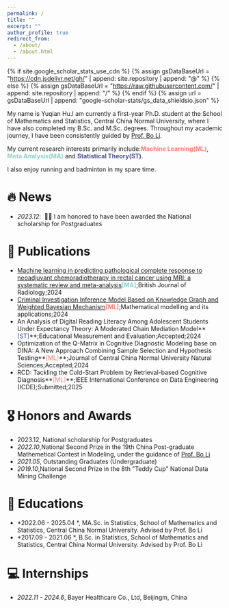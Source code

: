 ```yaml
---
permalink: /
title: ""
excerpt: ""
author_profile: true
redirect_from: 
  - /about/
  - /about.html
---
```


{% if site.google_scholar_stats_use_cdn %}
{% assign gsDataBaseUrl = "https://cdn.jsdelivr.net/gh/" | append: site.repository | append: "@" %}
{% else %}
{% assign gsDataBaseUrl = "https://raw.githubusercontent.com/" | append: site.repository | append: "/" %}
{% endif %}
{% assign url = gsDataBaseUrl | append: "google-scholar-stats/gs_data_shieldsio.json" %}

<span class='anchor' id='about-me'></span>


My name is Yuqian Hu.I am currently a first-year Ph.D. student at the School of Mathematics and Statistics, Central China Normal University, where I have also completed my B.Sc. and M.Sc. degrees. Throughout my academic journey, I have been consistently guided by [Prof. Bo Li](https://maths.ccnu.edu.cn/info/1040/18436.htm).

My current research interests primarily include:**<span style="color:#FA7F6F">Machine Learning(ML)</span>**, **<span style="color:#8ECFC9">Meta Analysis(MA)</span>** and **<span style="color:#4A4E8E">Statistical Theory(ST)</span>**. 

I also enjoy running and badminton in my spare time.

# 🔥 News
- *2023.12*: &nbsp;🎉🎉 I am honored to have been awarded the National scholarship for Postgraduates

# 📝 Publications
- [Machine learning in predicting pathological complete response to neoadjuvant chemoradiotherapy in rectal cancer using MRI: a systematic review and meta-analysis](https://academic.oup.com/bjr/article/97/1159/1243/7668440?login=true)**<span style="color:#8ECFC9">[MA]</span>**;British Journal of Radiology;2024
- [Criminal Investigation Inference Model Based on Knowledge Graph and Weighted Bayesian Mechanism](https://qxyy.cbpt.cnki.net/WKD3/WebPublication/paperDigest.aspx?paperID=465d2cf3-31c0-4602-8f1c-c6de5edb68b1)**<span style="color:#FA7F6F">[ML]</span>**;Mathematical modelling and its applications;2024
- An Analysis of Digital Reading Literacy Among Adolescent Students Under Expectancy Theory: A Moderated Chain Mediation Model**<span style="color:#4A4E8E">[ST]</span>**;Educational Measurement and Evaluation;Accepted;2024
- Optimization of the Q-Matrix in Cognitive Diagnostic Modeling base on DINA: A New Approach Combining Sample Selection and Hypothesis Testing**<span style="color:#FA7F6F">[ML]</span>**;Journal of Central China Normal University Natural Sciences;Accepted;2024
- RCD: Tackling the Cold-Start Problem by Retrieval-based Cognitive Diagnosis**<span style="color:#FA7F6F">[ML]</span>**;IEEE International Conference on Data Engineering (ICDE);Submitted;2025


# 🎖 Honors and Awards
- 2023.12, National scholarship for Postgraduates
- *2022.10*,National Second Prize in the 19th China Post-graduate Mathemetical Contest in Modeling, under the guidance of [Prof. Bo Li](https://maths.ccnu.edu.cn/info/1040/18436.htm)
- *2021.05*, Outstanding Graduates (Undergraduate)
- *2019.10*,National Second Prize in the 8th "Teddy Cup" National Data Mining Challenge

# 📖 Educations
- *2022.06 - 2025.04 *, MA.Sc. in Statistics, School of Mathematics and Statistics, Central China Normal University. Advised by Prof. Bo Li
- *2017.09 - 2021.06 *, B.Sc. in Statistics, School of Mathematics and Statistics, Central China Normal University. Advised by Prof. Bo Li

# 💻 Internships
- *2022.11 - 2024.6*, Bayer Healthcare Co., Ltd, Beijingm, China
